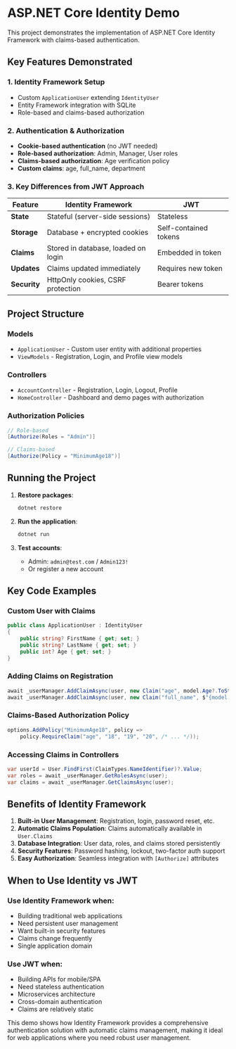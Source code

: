 # ASP.NET Core Identity Demo

This project demonstrates the implementation of ASP.NET Core Identity Framework with claims-based authentication.

## Key Features Demonstrated

### 1. Identity Framework Setup
- Custom `ApplicationUser` extending `IdentityUser`
- Entity Framework integration with SQLite
- Role-based and claims-based authorization

### 2. Authentication & Authorization
- **Cookie-based authentication** (no JWT needed)
- **Role-based authorization**: Admin, Manager, User roles
- **Claims-based authorization**: Age verification policy
- **Custom claims**: age, full_name, department

### 3. Key Differences from JWT Approach

| Feature | Identity Framework | JWT |
|---------|-------------------|-----|
| **State** | Stateful (server-side sessions) | Stateless |
| **Storage** | Database + encrypted cookies | Self-contained tokens |
| **Claims** | Stored in database, loaded on login | Embedded in token |
| **Updates** | Claims updated immediately | Requires new token |
| **Security** | HttpOnly cookies, CSRF protection | Bearer tokens |

## Project Structure

### Models
- `ApplicationUser` - Custom user entity with additional properties
- `ViewModels` - Registration, Login, and Profile view models

### Controllers
- `AccountController` - Registration, Login, Logout, Profile
- `HomeController` - Dashboard and demo pages with authorization

### Authorization Policies
```csharp
// Role-based
[Authorize(Roles = "Admin")]

// Claims-based  
[Authorize(Policy = "MinimumAge18")]
```

## Running the Project

1. **Restore packages**:
   ```bash
   dotnet restore
   ```

2. **Run the application**:
   ```bash
   dotnet run
   ```

3. **Test accounts**:
   - Admin: `admin@test.com` / `Admin123!`
   - Or register a new account

## Key Code Examples

### Custom User with Claims
```csharp
public class ApplicationUser : IdentityUser
{
    public string? FirstName { get; set; }
    public string? LastName { get; set; }
    public int? Age { get; set; }
}
```

### Adding Claims on Registration
```csharp
await _userManager.AddClaimAsync(user, new Claim("age", model.Age?.ToString() ?? "0"));
await _userManager.AddClaimAsync(user, new Claim("full_name", $"{model.FirstName} {model.LastName}"));
```

### Claims-Based Authorization Policy
```csharp
options.AddPolicy("MinimumAge18", policy => 
    policy.RequireClaim("age", "18", "19", "20", /* ... */));
```

### Accessing Claims in Controllers
```csharp
var userId = User.FindFirst(ClaimTypes.NameIdentifier)?.Value;
var roles = await _userManager.GetRolesAsync(user);
var claims = await _userManager.GetClaimsAsync(user);
```

## Benefits of Identity Framework

1. **Built-in User Management**: Registration, login, password reset, etc.
2. **Automatic Claims Population**: Claims automatically available in `User.Claims`
3. **Database Integration**: User data, roles, and claims stored persistently
4. **Security Features**: Password hashing, lockout, two-factor auth support
5. **Easy Authorization**: Seamless integration with `[Authorize]` attributes

## When to Use Identity vs JWT

### Use Identity Framework when:
- Building traditional web applications
- Need persistent user management
- Want built-in security features
- Claims change frequently
- Single application domain

### Use JWT when:
- Building APIs for mobile/SPA
- Need stateless authentication
- Microservices architecture
- Cross-domain authentication
- Claims are relatively static

This demo shows how Identity Framework provides a comprehensive authentication solution with automatic claims management, making it ideal for web applications where you need robust user management.
